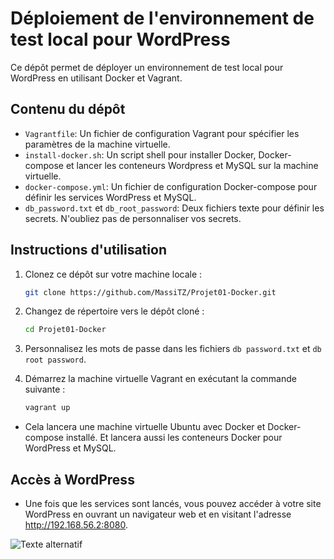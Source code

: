 # Déploiement de l'environnement de test local pour WordPress

Ce dépôt permet de déployer un environnement de test local pour WordPress en utilisant Docker et Vagrant.

## Contenu du dépôt

- `Vagrantfile`: Un fichier de configuration Vagrant pour spécifier les paramètres de la machine virtuelle.
- `install-docker.sh`: Un script shell pour installer Docker, Docker-compose et lancer les conteneurs Wordpress et MySQL sur la machine virtuelle.
- `docker-compose.yml`: Un fichier de configuration Docker-compose pour définir les services WordPress et MySQL.
-  `db_password.txt` et `db_root_password`: Deux fichiers texte pour définir les secrets. N'oubliez pas de personnaliser vos secrets.
  
## Instructions d'utilisation

1. Clonez ce dépôt sur votre machine locale :

    ```bash
    git clone https://github.com/MassiTZ/Projet01-Docker.git

2. Changez de répertoire vers le dépôt cloné :

   ```bash
   cd Projet01-Docker

3. Personnalisez les mots de passe dans les fichiers `db password.txt` et `db root password`.
4. Démarrez la machine virtuelle Vagrant en exécutant la commande suivante :
   
    ```bash
    vagrant up
  - Cela lancera une machine virtuelle Ubuntu avec Docker et Docker-compose installé. Et lancera aussi les conteneurs Docker pour WordPress et MySQL.

## Accès à WordPress

 - Une fois que les services sont lancés, vous pouvez accéder à votre site WordPress en ouvrant un navigateur web et en visitant l'adresse http://192.168.56.2:8080.

 ![Texte alternatif](result.png)
      
   

   
